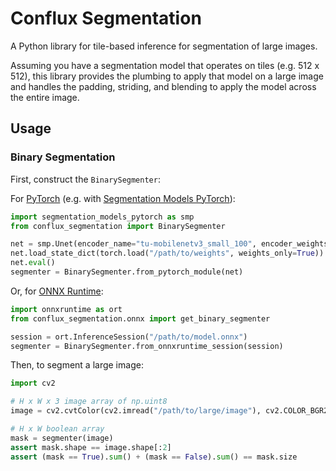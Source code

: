 # Conflux Segmentation

A Python library for tile-based inference for segmentation of large images.

Assuming you have a segmentation model that operates on tiles (e.g. 512 x 512), this library provides the plumbing to apply that model on a large image and handles the padding, striding, and blending to apply the model across the entire image.

## Usage

### Binary Segmentation

First, construct the `BinarySegmenter`:

For [PyTorch](https://pytorch.org/) (e.g. with [Segmentation Models PyTorch](https://smp.readthedocs.io/en/latest/)):

```python
import segmentation_models_pytorch as smp
from conflux_segmentation import BinarySegmenter

net = smp.Unet(encoder_name="tu-mobilenetv3_small_100", encoder_weights=None, activation=None)
net.load_state_dict(torch.load("/path/to/weights", weights_only=True))
net.eval()
segmenter = BinarySegmenter.from_pytorch_module(net)
```

Or, for [ONNX Runtime](https://onnxruntime.ai/):

```python
import onnxruntime as ort
from conflux_segmentation.onnx import get_binary_segmenter

session = ort.InferenceSession("/path/to/model.onnx")
segmenter = BinarySegmenter.from_onnxruntime_session(session)
```

Then, to segment a large image:

```python
import cv2

# H x W x 3 image array of np.uint8
image = cv2.cvtColor(cv2.imread("/path/to/large/image"), cv2.COLOR_BGR2RGB)

# H x W boolean array
mask = segmenter(image)
assert mask.shape == image.shape[:2]
assert (mask == True).sum() + (mask == False).sum() == mask.size
```